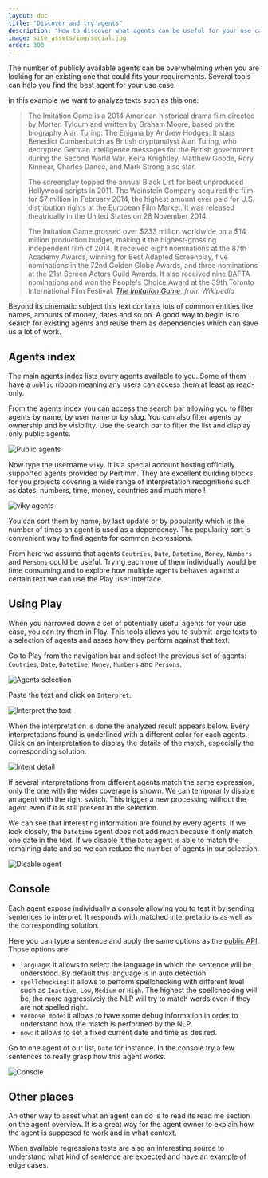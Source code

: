 ```yaml
---
layout: doc
title: "Discover and try agents"
description: "How to discover what agents can be useful for your use case."
image: site_assets/img/social.jpg
order: 300
---
```


The number of publicly available agents can be overwhelming when you are looking for an existing one that could fits your requirements. Several tools can help you find the best agent for your use case.

In this example we want to analyze texts such as this one:
> The Imitation Game is a 2014 American historical drama film directed by Morten Tyldum and written by Graham Moore, based on the biography Alan Turing: The Enigma by Andrew Hodges. It stars Benedict Cumberbatch as British cryptanalyst Alan Turing, who decrypted German intelligence messages for the British government during the Second World War. Keira Knightley, Matthew Goode, Rory Kinnear, Charles Dance, and Mark Strong also star.
>
> The screenplay topped the annual Black List for best unproduced Hollywood scripts in 2011. The Weinstein Company acquired the film for $7 million in February 2014, the highest amount ever paid for U.S. distribution rights at the European Film Market. It was released theatrically in the United States on 28 November 2014.
>
> The Imitation Game grossed over $233 million worldwide on a $14 million production budget, making it the highest-grossing independent film of 2014. It received eight nominations at the 87th Academy Awards, winning for Best Adapted Screenplay, five nominations in the 72nd Golden Globe Awards, and three nominations at the 21st Screen Actors Guild Awards. It also received nine BAFTA nominations and won the People's Choice Award at the 39th Toronto International Film Festival.
> <cite><a href="https://en.wikipedia.org/wiki/The_Imitation_Game">The Imitation Game</a>, from Wikipedia</cite>

Beyond its cinematic subject this text contains lots of common entities like names, amounts of money, dates and so on. A good way to begin is to search for existing agents and reuse them as dependencies which can save us a lot of work.

## Agents index
The main agents index lists every agents available to you. Some of them have a `public` ribbon meaning any users can access them at least as read-only.

From the agents index you can access the search bar allowing you to filter agents by name, by user name or by slug. You can also filter agents by ownership and by visibility. Use the search bar to filter the list and display only public agents.

![Public agents](../../screenshot-placeholder.gif "Filter the list to show only public agents")

Now type the username `viky`. It is a special account hosting officially supported agents provided by Pertimm. They are excellent building blocks for you projects covering a wide range of interpretation recognitions such as dates, numbers, time, money, countries and much more !

![viky agents](../../screenshot-placeholder.gif "Filter the list to show only agents owned by the viky user")

You can sort them by name, by last update or by popularity which is the number of times an agent is used as a dependency. The popularity sort is convenient way to find agents for common expressions.

From here we assume that agents `Coutries`, `Date`, `Datetime`, `Money`, `Numbers` and `Persons` could be useful. Trying each one of them individually would be time consuming and to explore how multiple agents behaves against a certain text we can use the Play user interface.

## Using Play
When you narrowed down a set of potentially useful agents for your use case, you can try them in Play. This tools allows you to submit large texts to a selection of agents and asses how they perform against that text.

Go to Play from the navigation bar and select the previous set of agents: `Coutries`, `Date`, `Datetime`, `Money`, `Numbers` and `Persons`.

![Agents selection](../../screenshot-placeholder.gif "Select a set of agents to asses")

Paste the text and click on `Interpret`.

![Interpret the text](../../screenshot-placeholder.gif "Interpret the text with the agents selection")

When the interpretation is done the analyzed result appears below. Every interpretations found is underlined with a different color for each agents. Click on an interpretation to display the details of the match, especially the corresponding solution.

![Intent detail](../../screenshot-placeholder.gif "Display an intent detail")

If several interpretations from different agents match the same expression, only the one with the wider coverage is shown. We can temporarily disable an agent with the right switch. This trigger a new processing without the agent even if it is still present in the selection.

We can see that interesting information are found by every agents. If we look closely, the `Datetime` agent does not add much because it only match one date in the text. If we disable it the `Date` agent is able to match the remaining date and so we can reduce the number of agents in our selection.

![Disable agent](../../screenshot-placeholder.gif "Disable an agent to exclude it from the interpretation")

## Console
Each agent expose individually a console allowing you to test it by sending sentences to interpret. It responds with matched interpretations as well as the corresponding solution.

Here you can type a sentence and apply the same options as the [public API](../../reference/agents-api/). Those options are:
- `language`: it allows to select the language in which the sentence will be understood. By default this language is in auto detection.
- `spellchecking`: it allows to perform spellchecking with different level such as `Inactive`, `Low`, `Medium` or `High`. The highest the spellchecking will be, the more aggressively the NLP will try to match words even if they are not spelled right.
- `verbose mode`: it allows to have some debug information in order to understand how the match is performed by the NLP.
- `now`: it allows to set a fixed current date and time as desired.

Go to one agent of our list, `Date` for instance. In the console try a few sentences to really grasp how this agent works.

![Console](../../screenshot-placeholder.gif "Try a sentence in the console")

## Other places
An other way to asset what an agent can do is to read its read me section on the agent overview. It is a great way for the agent owner to explain how the agent is supposed to work and in what context.

When available regressions tests are also an interesting source to understand what kind of sentence are expected and have an example of edge cases.
